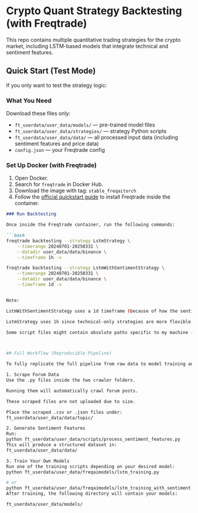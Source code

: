 # Crypto Quant Strategy Backtesting (with Freqtrade)

This repo contains multiple quantitative trading strategies for the crypto market, including LSTM-based models that integrate technical and sentiment features.

## Quick Start (Test Mode)

If you only want to test the strategy logic:

### What You Need

Download these files only:

- `ft_userdata/user_data/models/` — pre-trained model files
- `ft_userdata/user_data/strategies/` — strategy Python scripts
- `ft_userdata/user_data/data/` — all processed input data (including sentiment features and price data)
- `config.json` — your Freqtrade config

### Set Up Docker (with Freqtrade)

1. Open Docker.
2. Search for `freqtrade` in Docker Hub.
3. Download the image with tag: `stable_freqaitorch`
4. Follow the [official quickstart guide](https://www.freqtrade.io/en/stable/docker_quickstart/) to install Freqtrade inside the container.

```markdown
### Run Backtesting

Once inside the Freqtrade container, run the following commands:

```bash
freqtrade backtesting --strategy LstmStrategy \
    --timerange 20240701-20250331 \
    --datadir user_data/data/binance \
    --timeframe 1h -v

freqtrade backtesting --strategy LstmWithSentimentStrategy \
    --timerange 20240701-20250331 \
    --datadir user_data/data/binance \
    --timeframe 1d -v


Note:

LstmWithSentimentStrategy uses a 1d timeframe (because of how the sentiment data is saved).

LstmStrategy uses 1h since technical-only strategies are more flexible on timeframes.

Some script files might contain absolute paths specific to my machine (e.g., /Users/...). You can edit them to match your environment if needed.



## Full Workflow (Reproducible Pipeline)

To fully replicate the full pipeline from raw data to model training and strategy execution:

1. Scrape Forum Data
Use the .py files inside the two crawler folders.

Running them will automatically crawl forum posts.

These scraped files are not uploaded due to size.

Place the scraped .csv or .json files under:
ft_userdata/user_data/data/topic/

2. Generate Sentiment Features
Run:
python ft_userdata/user_data/scripts/process_sentiment_features.py
This will produce a structured dataset in:
ft_userdata/user_data/data/

3. Train Your Own Models
Run one of the training scripts depending on your desired model:
python ft_userdata/user_data/freqaimodels/lstm_training.py

# or
python ft_userdata/user_data/freqaimodels/lstm_training_with_sentiment.py
After training, the following directory will contain your models:

ft_userdata/user_data/models/
